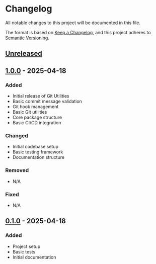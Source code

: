 # Changelog

All notable changes to this project will be documented in this file.

The format is based on [Keep a Changelog](https://keepachangelog.com/en/1.0.0/),
and this project adheres to [Semantic Versioning](https://semver.org/spec/v2.0.0.html).

## [Unreleased]

## [1.0.0] - 2025-04-18
### Added
- Initial release of Git Utilities
- Basic commit message validation
- Git hook management
- Basic Git utilities
- Core package structure
- Basic CI/CD integration

### Changed
- Initial codebase setup
- Basic testing framework
- Documentation structure

### Removed
- N/A

### Fixed
- N/A

## [0.1.0] - 2025-04-18
### Added
- Project setup
- Basic tests
- Initial documentation

[Unreleased]: https://github.com/yourusername/git-utils/compare/v1.0.0...HEAD
[1.0.0]: https://github.com/yourusername/git-utils/compare/v0.1.0...v1.0.0
[0.1.0]: https://github.com/yourusername/git-utils/releases/tag/v0.1.0
